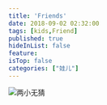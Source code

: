 ```yaml
---
title: 'Friends'
date: 2018-09-02 02:32:00
tags: [kids,Friend]
published: true
hideInList: false
feature: 
isTop: false
categories: ["娃儿"]
---
```



![两小无猜](https://toshaojin.files.wordpress.com/2018/09/tumblr_peexa6pqp21r311ono1_1280.jpg)